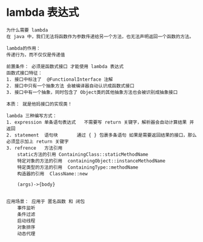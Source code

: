 # lambda 表达式

    为什么需要 lambda
    在 java 中，我们无法将函数作为参数传递给另一个方法，也无法声明返回一个函数的方法。
    
    lambda的作用：
    传递行为，而不仅仅是传递值
    
    前置条件： 必须是函数式接口 才能使用 lambda 表达式
    函数式接口特征：
    1. 接口中标注了  @FunctionalInterface 注解
    2. 接口中只有一个抽象方法 会被编译器自动认识成函数式接口
    3. 接口中有一个抽象，同时包含了 Object类的其他抽象方法也会被识别成抽象接口
    
    本质： 就是他妈接口的实现类！
    
    lambda 三种编写方式：
    1. expression 单条语句表达式   不需要写 return 关键字，解析器会自动计算结果 并返回
    2. statement  语句块       通过 { } 包裹多条语句 如果是需要返回结果的接口，那么必须显示加上 return 关键字
    3. refrence   方法引用
        static方法的引用	ContainingClass::staticMethodName
        特定对象的方法的引用	containingObject::instanceMethodName
        特定类型的方法的引用	ContainingType::methodName
        构造器的引用	ClassName::new
        
        (args)->{body}
        
        
    应用场景： 应用于 匿名函数 和 闭包
        事件监听
        条件过滤
        启动线程
        对象排序
        动态代理
    